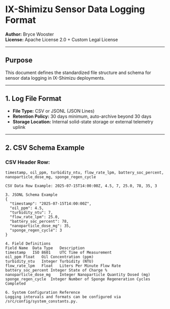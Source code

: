 # IX-Shimizu Sensor Data Logging Format

**Author:** Bryce Wooster  
**License:** Apache License 2.0 + Custom Legal License  

---

## Purpose

This document defines the standardized file structure and schema for sensor data logging in IX-Shimizu deployments.

---

## 1. Log File Format

- **File Type:** CSV or JSONL (JSON Lines)
- **Retention Policy:** 30 days minimum, auto-archive beyond 30 days
- **Storage Location:** Internal solid-state storage or external telemetry uplink

---

## 2. CSV Schema Example

### CSV Header Row:
```csv
timestamp, oil_ppm, turbidity_ntu, flow_rate_lpm, battery_soc_percent, nanoparticle_dose_mg, sponge_regen_cycle

CSV Data Row Example: 2025-07-15T14:00:00Z, 4.5, 7, 25.0, 78, 35, 3

3. JSONL Schema Example
{
  "timestamp": "2025-07-15T14:00:00Z",
  "oil_ppm": 4.5,
  "turbidity_ntu": 7,
  "flow_rate_lpm": 25.0,
  "battery_soc_percent": 78,
  "nanoparticle_dose_mg": 35,
  "sponge_regen_cycle": 3
}

4. Field Definitions
Field Name	Data Type	Description
timestamp	ISO 8601	UTC Time of Measurement
oil_ppm	Float	Oil Concentration (ppm)
turbidity_ntu	Integer	Turbidity (NTU)
flow_rate_lpm	Float	Liters Per Minute Flow Rate
battery_soc_percent	Integer	State of Charge %
nanoparticle_dose_mg	Integer	Nanoparticle Quantity Dosed (mg)
sponge_regen_cycle	Integer	Number of Sponge Regeneration Cycles Completed

6. System Configuration Reference
Logging intervals and formats can be configured via /src/config/system_constants.py.


